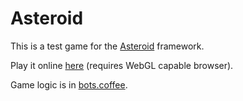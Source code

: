 # Asteroid

This is a test game for the [Asteroid](https://github.com/CodeArtemis/meteor-asteroid) framework.

Play it online [here](http://asteroids.meteor.com) (requires WebGL capable browser).

Game logic is in [bots.coffee](bots.coffee).
